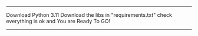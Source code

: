 __________________________________________________
Download Python 3.11
Download the libs in "requirements.txt"
check everything is ok and
You are Ready To GO!
___________________________________________________
